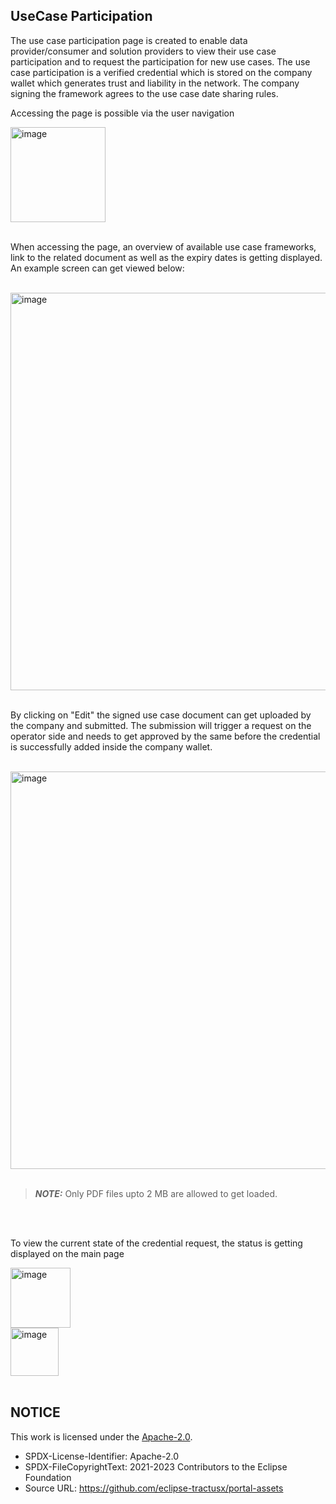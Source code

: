 ## UseCase Participation

The use case participation page is created to enable data provider/consumer and solution providers to view their use case participation and to request the participation for new use cases.
The use case participation is a verified credential which is stored on the company wallet which generates trust and liability in the network. The company signing the framework agrees to the use case date sharing rules.

Accessing the page is possible via the user navigation

<img width="152" alt="image" src="https://github.com/catenax-ng/tx-portal-assets/assets/94133633/f7630788-c007-465b-87db-601f93184393">

<br>
<br>

When accessing the page, an overview of available use case frameworks, link to the related document as well as the expiry dates is getting displayed.
An example screen can get viewed below:

<br>
<img width="636" alt="image" src="https://github.com/catenax-ng/tx-portal-assets/assets/94133633/c5ded524-278e-4995-8013-3987a3af7938">
<br>
<br>

By clicking on "Edit" the signed use case document can get uploaded by the company and submitted.
The submission will trigger a request on the operator side and needs to get approved by the same before the credential is successfully added inside the company wallet.

<br>
<img width="636" alt="image" src="https://github.com/catenax-ng/tx-portal-assets/assets/94133633/c59a9ef3-2ce4-487e-936a-c4d3b0a2e058">
<br>
<br>

> **_NOTE:_** Only PDF files upto 2 MB are allowed to get loaded.

<br>
<br>

To view the current state of the credential request, the status is getting displayed on the main page

<img width="96" alt="image" src="https://github.com/catenax-ng/tx-portal-assets/assets/94133633/fd2401f1-1295-4e11-a32c-3401094d480a">
<br>
<img width="77" alt="image" src="https://github.com/catenax-ng/tx-portal-assets/assets/94133633/bb3f3985-d2d7-4aeb-a4b0-1c4a2303333f">

<br>
<br>

## NOTICE

This work is licensed under the [Apache-2.0](https://www.apache.org/licenses/LICENSE-2.0).

- SPDX-License-Identifier: Apache-2.0
- SPDX-FileCopyrightText: 2021-2023 Contributors to the Eclipse Foundation
- Source URL: https://github.com/eclipse-tractusx/portal-assets
